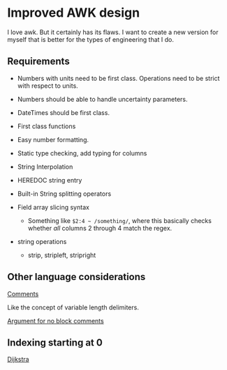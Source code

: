 # Improved AWK design

I love awk. But it certainly has its flaws.
I want to create a new version for myself that is better for the types of engineering that I do.

## Requirements

- Numbers with units need to be first class. Operations need to be strict with respect to units.
- Numbers should be able to handle uncertainty parameters.
- DateTimes should be first class.
- First class functions
- Easy number formatting.
- Static type checking, add typing for columns
- String Interpolation
- HEREDOC string entry

- Built-in String splitting operators

- Field array slicing syntax
  - Something like `$2:4 ~ /something/`, where this basically checks whether *all* columns 2 through 4 match the regex.

- string operations
  - strip, stripleft, stripright


## Other language considerations

[Comments](https://www.reddit.com/r/ProgrammingLanguages/comments/w6ntc8/favorite_comment_syntax_in_programming_languages/)

Like the concept of variable length delimiters.

[Argument for no block comments](https://futhark-lang.org/blog/2017-10-10-block-comments-are-a-bad-idea.html)

## Indexing starting at 0

[Dijkstra](https://www.cs.utexas.edu/users/EWD/transcriptions/EWD08xx/EWD831.html)
